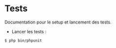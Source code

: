 # Tests #

Documentation pour le setup et lancement des tests.

- Lancer les tests :
```bash
$ php bin/phpunit
```

